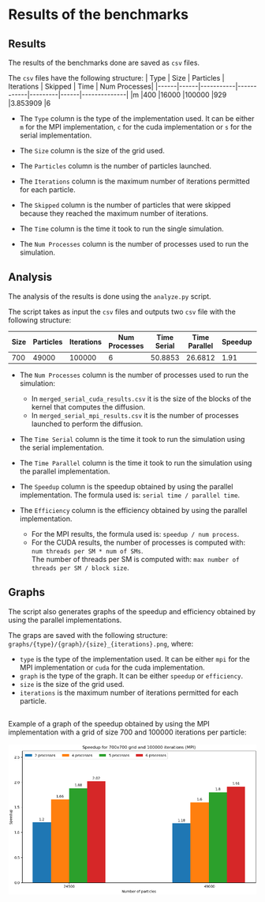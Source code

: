 # Results of the benchmarks

## Results
The results of the benchmarks done are saved as `csv` files.

The `csv` files have the following structure: 
| Type | Size | Particles | Iterations | Skipped | Time | Num Processes|
|------|------|-----------|------------|---------|------|--------------|
|m |400 |16000 |100000 |929 |3.853909 |6

- The `Type` column is the type of the implementation used. It can be either `m` for the MPI implementation, `c` for the cuda implementation or `s` for the serial implementation.

- The `Size` column is the size of the grid used.

- The `Particles` column is the number of particles launched.

- The `Iterations` column is the maximum number of iterations permitted for each particle.

- The `Skipped` column is the number of particles that were skipped because they reached the maximum number of iterations.

- The `Time` column is the time it took to run the single simulation.

- The `Num Processes` column is the number of processes used to run the simulation.


## Analysis
The analysis of the results is done using the `analyze.py` script.

The script takes as input the `csv` files and outputs two `csv` file with the following structure:

| Size | Particles | Iterations | Num Processes|Time Serial | Time Parallel |  Speedup | Efficiency |
|------|-----------|------------|--------------|------------|---------------|----------|------------|
700|49000|100000|6|50.8853|26.6812|1.91|0.32

- The `Num Processes` column is the number of processes used to run the simulation: 
	- In `merged_serial_cuda_results.csv` it is the size of the blocks of the kernel that computes the diffusion.
	- In `merged_serial_mpi_results.csv` it is the number of processes launched to perform the diffusion.

- The `Time Serial` column is the time it took to run the simulation using the serial implementation.

- The `Time Parallel` column is the time it took to run the simulation using the parallel implementation.

- The `Speedup` column is the speedup obtained by using the parallel implementation. The formula used is: `serial time / parallel time`.

- The `Efficiency` column is the efficiency obtained by using the parallel implementation.
	- For the MPI results, the formula used is: `speedup / num process`.
	- For the CUDA results, the number of processes is computed with: `num threads per SM * num of SMs`. <br>The number of threads per SM is computed with: `max number of threads per SM / block size`.

## Graphs
The script also generates graphs of the speedup and efficiency obtained by using the parallel implementations.

The graps are saved with the following structure: `graphs/{type}/{graph}/{size}_{iterations}.png`, where:
- `type` is the type of the implementation used. It can be either `mpi` for the MPI implementation or `cuda` for the cuda implementation.
- `graph` is the type of the graph. It can be either `speedup` or `efficiency`.
- `size` is the size of the grid used.
- `iterations` is the maximum number of iterations permitted for each particle.

##


Example of a graph of the speedup obtained by using the MPI implementation with a grid of size 700 and 100000 iterations per particle:
<br>
<br>
![Speedup MPI](/benchmark/results/analyzed/graphs/mpi/speedup/700_100000.png)

